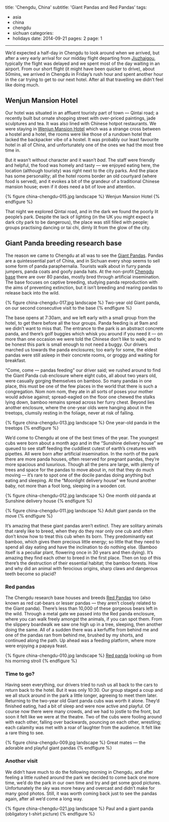 title: 'Chengdu, China'
subtitle: 'Giant Pandas and Red Pandas'
tags:
  - asia
  - china
  - chengdu
  - sichuan
categories:
  - holidays
date: 2014-09-21
pages: 2
page: 1
---

We’d expected a half-day in Chengdu to look around when we arrived, but after a very early arrival for our midday flight departing from [Jiuzhaigou](/2014/09/jiuzhaigou-huanglong-china/), typically the flight was delayed and we spent most of the day waiting in an airport. From our short flight (it might have been quicker to drive), about 50mins, we arrived in Chengdu in Friday’s rush hour and spent another hour in the car trying to get to our next hotel. After all that travelling we didn’t feel like doing much.

## Wenjun Mansion Hotel

Our hotel was situated in an affluent touristy part of town — Qintai road; a recently built but ornate shopping street with over-priced paintings, jade sculptures and tea. It was also lined with Chinese hotpot restaurants. We were staying in [Wenjun Mansion Hotel](https://www.tripadvisor.co.uk/Hotel_Review-g297463-d1202319-Reviews-Wenjun_Mansion_Hotel-Chengdu_Sichuan.html) which was a strange cross between a hostel and a hotel, the rooms were like those of a rundown hotel that lacked the backpacker vibe of a hostel. It was probably our least favourite hotel in all of China, and unfortunately one of the ones we had the most free time in.

But it wasn’t without character and it wasn’t _bad_. The staff were friendly and helpful, the food was homely and tasty — we enjoyed eating here, the location (although touristy) was right next to the city parks. And the place has some personality; all the hotel rooms border an old courtyard (where food is served), and it evokes a bit of the grandeur of a traditional Chinese mansion house; even if it does need a bit of love and attention.

{% figure china-chengdu-015.jpg landscape %}
Wenjun Mansion Hotel
{% endfigure %}

That night we explored Qintai road, and in the dark we found the poorly lit people’s park. Despite the lack of lighting (in the UK you might expect a dark city park to be dangerous), the place was still filled with people; groups practising dancing or tai chi, dimly lit from the glow of the city.

## Giant Panda breeding research base

The reason we came to Chengdu at all was to see the [Giant Pandas](https://en.wikipedia.org/wiki/Giant_panda). Pandas are a quintessential part of China, and in Sichuan every shop seems to sell some form of panda paraphernalia. Tourists walk about in furry panda jumpers, panda coats and goofy panda hats. At the non-profit [Chengdu base](http://www.panda.org.cn/english/) there are over 80 pandas, mostly bred through artificial insemination. The base focuses on captive breeding, studying panda reproduction with the aims of preventing extinction, but it isn’t breeding and rearing pandas to release back into the wild.

{% figure china-chengdu-017.jpg landscape %}
Two-year old Giant panda, on our second consecutive visit to the base
{% endfigure %}

The base opens at 7:30am, and we left early with a small group from the hotel, to get there before all the tour groups. Panda feeding is at 9am and we didn’t want to miss that. The entrance to the park is an abstract concrete panda, and there’s golf buggies which whisk you around if you need it — on more than one occasion we were told the Chinese don’t like to walk; and to be honest this park is small enough to not need a buggy. Our drivers marched us towards the panda enclosures; too early for some, the eldest pandas were still asleep in their concrete rooms, or groggy and waiting for breakfast.

“Come, come — pandas feeding” our driver said; we rushed around to find the Giant Panda cub enclosure where eight cubs, all about two years old, were casually gorging themselves on bamboo. So many pandas in one place, this must be one of the few places in the world that there is such a congregation. Nom nom nom, they ate in all sorts of poses your mother would advise against; spread-eagled on the floor one chewed the stalks lying down, bamboo remains spread across her furry chest. Beyond lies another enclosure, where the one-year olds were hanging about in the treetops, clumsily resting in the foliage, never at risk of falling.

{% figure china-chengdu-013.jpg landscape %}
One year-old panda in the treetops
{% endfigure %}

We’d come to Chengdu at one of the best times of the year. The youngest cubs were born about a month ago and in the “Sunshine delivery house” we queued to see staff feeding the cuddliest cutest of earth’s creatures with pipettes. All were born after artificial insemination. In the north of the park there are more panda houses, often reserved for pregnant pandas, they’re more spacious and luxurious. Though all the pens are large, with plenty of trees and space for the pandas to move about in, not that they do much moving — it’s rare to spot one of the docile pandas doing anything but eating and sleeping. At the “Moonlight delivery house” we found another baby, not more than a foot long, sleeping in a wooden cot.

{% figure china-chengdu-012.jpg landscape %}
One month old panda at Sunshine delivery house
{% endfigure %}

{% figure china-chengdu-011.jpg landscape %}
Adult giant panda on the move
{% endfigure %}

It’s amazing that these giant pandas aren’t extinct. They are solitary animals that rarely like to breed, when they do they rear only one cub and often don’t know how to treat this cub when its born. They predominantly eat bamboo, which gives them precious little energy; so little that they need to spend all day eating and have the inclination to do nothing else. (Bamboo itself is a peculiar plant, flowering once in 30 years and then dying). It’s amazing they find each other to breed in the first place. Then on top of this there’s the destruction of their essential habitat; the bamboo forests. How and why did an animal with ferocious origins, sharp claws and dangerous teeth become so placid?

### Red pandas

The Chengdu research base houses and breeds [Red Pandas](https://en.wikipedia.org/wiki/Red_panda) too (also known as red cat-bears or lesser pandas — they aren’t closely related to the Giant panda). There’s less than 10,000 of these gorgeous bears left in the wild. Through a metal gate we passed into the Red panda enclosure, where you can walk freely amongst the animals, if you can spot them. From the slippery boardwalk we saw one high up in a tree, sleeping, then another doing the same. All of a sudden there was a kerfuffle from behind me and one of the pandas ran from behind me, brushed by my shorts, and continued along the path. Up ahead was a feeding platform, where more were enjoying a papaya feast.

{% figure china-chengdu-010.jpg landscape %}
[Red panda](https://500px.com/photo/85825149/red-panda-by-paul-hayes) looking up from his morning stroll
{% endfigure %}

### Time to go?

Having seen everything, our drivers tried to rush us all back to the cars to return back to the hotel. But it was only 10:30. Our group staged a coup and we all stuck around in the park a little longer, agreeing to meet them later. Returning to the two-year old Giant panda cubs was worth it alone. They’d finished eating, had a bit of sleep and were now active and playful. Of course now there were many crowds, and we had to jostle to the front, but soon it felt like we were at the theatre. Two of the cubs were fooling around with each other, falling over backwards, pouncing on each other, wrestling; each calamity was met with a roar of laughter from the audience. It felt like a rare thing to see.

{% figure china-chengdu-009.jpg landscape %}
Great mates — the adorable and playful giant pandas
{% endfigure %}

### Another visit

We didn’t have much to do the following morning in Chengdu, and after feeling a little rushed around the park we decided to come back one more time, we’d do the park in our own time and try and get some good pictures. Unfortunately the sky was more heavy and overcast and didn’t make for many good photos. Still, it was worth coming back just to see the pandas again, after all we’d come a long way.

{% figure china-chengdu-021.jpg landscape %}
Paul and a giant panda (obligatory t-shirt picture)
{% endfigure %}
